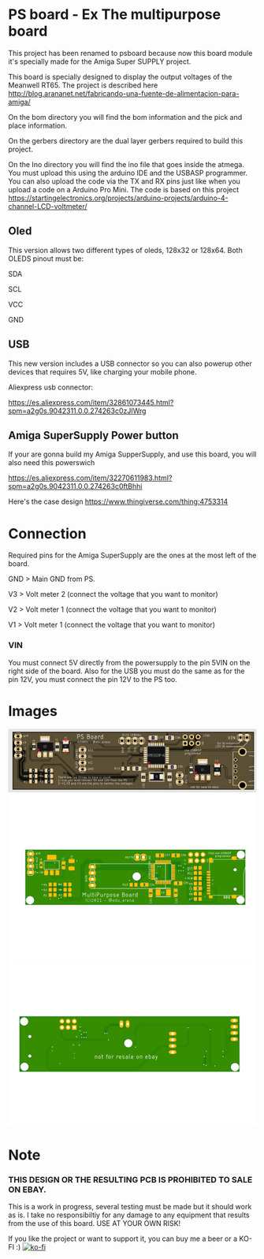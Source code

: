 # PS board - Ex The multipurpose board
This project has been renamed to psboard because now this board module it's specially made for the Amiga Super SUPPLY project.

This board is specially designed to display the output voltages of the Meanwell RT65. The project is described here http://blog.arananet.net/fabricando-una-fuente-de-alimentacion-para-amiga/

On the bom directory you will find the bom information and the pick and place information.

On the gerbers directory are the dual layer gerbers required to build this project.

On the Ino directory you will find the ino file that goes inside the atmega. You must upload this using the arduino IDE and the USBASP programmer. You can also upload the code via the TX and RX pins just like when you upload a code on a Arduino Pro Mini. The code is based on this project https://startingelectronics.org/projects/arduino-projects/arduino-4-channel-LCD-voltmeter/

## Oled

This version allows two different types of oleds, 128x32 or 128x64. Both OLEDS pinout must be:

SDA

SCL

VCC

GND

## USB

This new version includes a USB connector so you can also powerup other devices that requires 5V, like charging your mobile phone.

Aliexpress usb connector:

https://es.aliexpress.com/item/32861073445.html?spm=a2g0s.9042311.0.0.274263c0zJIWrg

## Amiga SuperSupply Power button

If your are gonna build my Amiga SupperSupply, and use this board, you will also need this powerswich 

https://es.aliexpress.com/item/32270611983.html?spm=a2g0s.9042311.0.0.274263c0ftBhhi

Here's the case design https://www.thingiverse.com/thing:4753314


# Connection

Required pins for the Amiga SuperSupply are the ones at the most left of the board.

GND > Main GND from PS.

V3 > Volt meter 2 (connect the voltage that you want to monitor)

V2 > Volt meter 1 (connect the voltage that you want to monitor)

V1 > Volt meter 1 (connect the voltage that you want to monitor)

### VIN

You must connect 5V directly from the powersupply to the pin 5VIN on the right side of the board. Also for the USB you must do the same as for the pin 12V, you must connect the pin 12V to the PS too.

# Images

<img src="https://github.com/arananet/multipurposeboard/blob/main/images/3.png?raw=true" width="600">
<img src="https://github.com/arananet/multipurposeboard/blob/main/images/1.png?raw=true" width="600">
<img src="https://github.com/arananet/multipurposeboard/blob/main/images/2.png?raw=true" width="600">

# Note

### THIS DESIGN OR THE RESULTING PCB IS PROHIBITED TO SALE ON EBAY.

This is a work in progress, several testing must be made but it should work as is. I take no responsibiltiy for any damage to any equipment that results from the use of this board. USE AT YOUR OWN RISK!

If you like the project or want to support it, you can buy me a beer or a KO-FI :) 
[![ko-fi](https://www.ko-fi.com/img/githubbutton_sm.svg)](https://ko-fi.com/H2H51MPWG)
